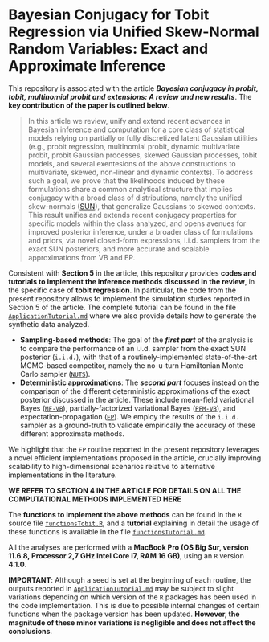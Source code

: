 # Bayesian Conjugacy for Tobit Regression via Unified Skew-Normal Random Variables: Exact and Approximate Inference

This repository is associated with the article ***Bayesian conjugacy in probit, tobit, multinomial probit and extensions: A review and new results***. The **key contribution of the paper is outlined below**.

> In this article we review, unify and extend recent advances in Bayesian inference and computation for a core class of statistical models relying on partially or fully discretized latent Gaussian utilities (e.g., probit regression, multinomial probit, dynamic multivariate probit, probit Gaussian processes, skewed Gaussian processes, tobit models, and several exentesions of the above constructions to multivariate, skewed, non-linear and dynamic contexts). To address such a goal, we prove that the likelihoods induced by these formulations share a common analytical structure that implies conjugacy with a broad class of distributions, namely the unified skew-normals ([SUN](https://doi.org/10.1017/CBO9781139248891)), that generalize Gaussians to skewed contexts. This result unifies and extends recent conjugacy properties for specific models within the class analyzed, and opens avenues for improved posterior inference, under a broader class of formulations and priors, via novel closed-form expressions, i.i.d. samplers from the exact SUN posteriors, and more accurate and scalable approximations from VB and EP. 

Consistent with **Section 5** in the article, this repository provides **codes and tutorials to implement the inference methods discussed in the review**, in the specific case of **tobit regression**.  In particular, the code from the present repository allows to implement the simulation studies reported in Section 5 of the article. 
The complete tutorial can be found in the file [`ApplicationTutorial.md`](https://github.com/niccoloanceschi/TobitSUN/blob/main/ApplicationTutorial.md) where we also provide details how to generate the synthetic data analyzed.

- **Sampling-based methods**: The goal of the ***first part*** of the analysis is to compare the performance of an i.i.d. sampler from the exact SUN posterior (`i.i.d.`), with that of a routinely-implemented state-of-the-art MCMC-based competitor, namely the no-u-turn Hamiltonian Monte Carlo sampler ([`NUTS`](http://jmlr.org/papers/v15/hoffman14a.html)).
- **Deterministic approximations**: The ***second part*** focuses instead on the comparison of the different deterministic approximations of the exact posterior discussed in the article. These include mean-field variational Bayes ([`MF-VB`](https://doi.org/10.1080/01621459.2017.1285773)), partially-factorized variational Bayes ([`PFM-VB`](https://doi.org/10.1093/biomet/asac026)), and expectation-propagation ([`EP`](https://doi.org/10.1214/16-STS581)). We employ the results of the `i.i.d.` sampler as a ground-truth to validate empirically the accuracy of these different approximate methods.

We highlight that the `EP` routine reported in the present repository leverages a novel efficient implementations proposed in the article, crucially improving scalability to high-dimensional scenarios relative to alternative implementations in the literature. 

**WE REFER TO SECTION 4 IN THE ARTICLE FOR DETAILS ON ALL THE COMPUTATIONAL METHODS IMPLEMENTED HERE**

The **functions to implement the above methods** can be found in the `R` source file [`functionsTobit.R`](https://github.com/niccoloanceschi/TobitSUN/blob/main/functionsTobit.R), and a **tutorial** explaining in detail the usage of these functions is available in the file [`functionsTutorial.md`](https://github.com/niccoloanceschi/TobitSUN/blob/main/functionsTutorial.md). 

All the analyses are performed with a **MacBook Pro (OS Big Sur, version 11.6.8, Processor 2,7 GHz Intel Core i7, RAM 16 GB)**, using an `R` version **4.1.0**.

**IMPORTANT**: Although a seed is set at the beginning of each routine, the outputs reported in [`ApplicationTutorial.md`](https://github.com/niccoloanceschi/TobitSUN/blob/main/ApplicationTutorial.md) may be subject to slight variations depending on which version of the `R` packages has been used in the code implementation. This is due to possible internal changes of certain functions when the package version has been updated. **However, the magnitude of these minor variations is negligible and does not affect the conclusions**.
